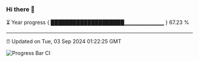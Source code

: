 ### Hi there 👋

⏳ Year progress { ████████████████████▁▁▁▁▁▁▁▁▁▁ } 67.23 %

---

⏰ Updated on Tue, 03 Sep 2024 01:22:25 GMT

![Progress Bar CI](https://github.com/liununu/liununu/workflows/Progress%20Bar%20CI/badge.svg)
